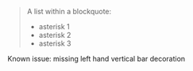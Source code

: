 > A list within a blockquote:
> 
> *	asterisk 1
> *	asterisk 2
> *	asterisk 3

Known issue: missing left hand vertical bar decoration
